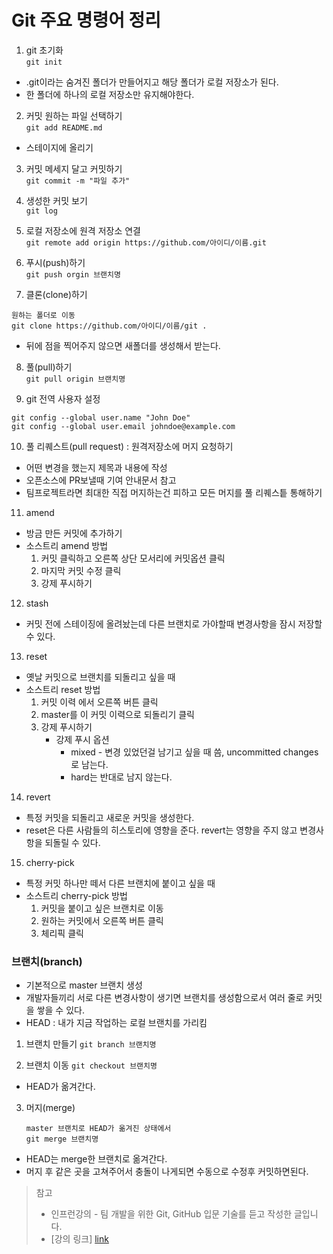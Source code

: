 # Git 주요 명령어 정리 

1. git 초기화   
``` git init ```
* .git이라는 숨겨진 폴더가 만들어지고 해당 폴더가 로컬 저장소가 된다.
* 한 폴더에 하나의 로컬 저장소만 유지해야한다. 

2. 커밋 원하는 파일 선택하기  
``` git add README.md ```
* 스테이지에 올리기 

3. 커밋 메세지 달고 커밋하기   
``` git commit -m "파일 추가" ```

4. 생성한 커밋 보기   
``` git log ```
 
5. 로컬 저장소에 원격 저장소 연결   
``` git remote add origin https://github.com/아이디/이름.git ```
 
6. 푸시(push)하기   
   ``` git push orgin 브랜치명  ```

7. 클론(clone)하기
``` 
원하는 폴더로 이동
git clone https://github.com/아이디/이름/git . 
```
* 뒤에 점을 찍어주지 않으면 새폴더를 생성해서 받는다. 

8. 풀(pull)하기    
``` git pull origin 브랜치명  ```

9. git 전역 사용자 설정
``` 
git config --global user.name "John Doe"
git config --global user.email johndoe@example.com 
```

10. 풀 리퀘스트(pull request) : 원격저장소에 머지 요청하기
* 어떤 변경을 했는지 제목과 내용에 작성 
* 오픈소스에 PR보낼때 기여 안내문서 참고
* 팀프로젝트라면 최대한 직접 머지하는건 피하고 모든 머지를 풀 리퀘스틑 통해하기 

11. amend
* 방금 만든 커밋에 추가하기
* 소스트리 amend 방법 
    1. 커밋 클릭하고 오른쪽 상단 모서리에 커밋옵션 클릭
    2. 마지막 커밋 수정 클릭
    3. 강제 푸시하기 

12. stash
* 커밋 전에 스테이징에 올려놨는데 다른 브랜치로 가야할때 변경사항을 잠시 저장할 수 있다.

13. reset
* 옛날 커밋으로 브랜치를 되돌리고 싶을 때 
* 소스트리 reset 방법
    1. 커밋 이력 에서 오른쪽 버튼 클릭
    2. master를 이 커밋 이력으로 되돌리기 클릭
    3. 강제 푸시하기 
        * 강제 푸시 옵션
            * mixed - 변경 있었던걸 남기고 싶을 때 씀, uncommitted changes 로 남는다.
            * hard는 반대로 남지 않는다. 
    
14. revert
* 특정 커밋을 되돌리고 새로운 커밋을 생성한다.
* reset은 다른 사람들의 히스토리에 영향을 준다. revert는 영향을 주지 않고 변경사항을 되돌릴 수 있다. 

15. cherry-pick
* 특정 커밋 하나만 떼서 다른 브랜치에 붙이고 싶을 때 
* 소스트리 cherry-pick 방법
    1. 커밋을 붙이고 싶은 브랜치로 이동
    2. 원하는 커밋에서 오른쪽 버튼 클릭
    3. 체리픽 클릭 


### 브랜치(branch) 
* 기본적으로 master 브랜치 생성 
* 개발자들끼리 서로 다른 변경사항이 생기면 브랜치를 생성함으로서 여러 줄로 커밋을 쌓을 수 있다. 
* HEAD : 내가 지금 작업하는 로컬 브랜치를 가리킴 

1. 브랜치 만들기
   ``` git branch 브랜치명  ```
   
2. 브랜치 이동
   ``` git checkout 브랜치명  ```
* HEAD가 옮겨간다. 

3. 머지(merge)
   ```
   master 브랜치로 HEAD가 옮겨진 상태에서 
   git merge 브랜치명  
   ```
* HEAD는 merge한 브랜치로 옮겨간다.
* 머지 후 같은 곳을 고쳐주어서 충돌이 나게되면 수동으로 수정후 커밋하면된다. 

> 참고
> * 인프런강의 - 팀 개발을 위한 Git, GitHub 입문 기술를 듣고 작성한 글입니다.
> * [강의 링크] [link]

[link]: https://www.inflearn.com/course/%ED%8C%80%EA%B0%9C%EB%B0%9C-%EA%B9%83-%EA%B9%83%ED%97%88%EB%B8%8C/dashboard
